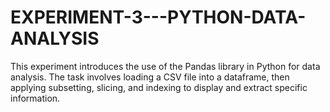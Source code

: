 # EXPERIMENT-3---PYTHON-DATA-ANALYSIS
This experiment introduces the use of the Pandas library in Python for data analysis. The task involves loading a CSV file into a dataframe, then applying subsetting, slicing, and indexing to display and extract specific information.
